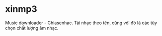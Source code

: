 # xinmp3
Music downloader - Chiasenhac.
Tải nhạc theo tên, cùng với đó là các tùy chọn chất lượng âm nhạc.
